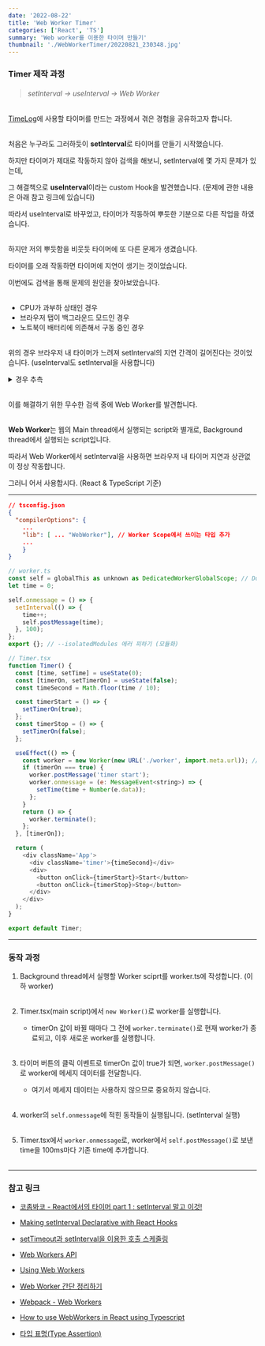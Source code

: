 ```yaml
---
date: '2022-08-22'
title: 'Web Worker Timer'
categories: ['React', 'TS']
summary: 'Web worker를 이용한 타이머 만들기'
thumbnail: './WebWorkerTimer/20220821_230348.jpg'
---
```


### Timer 제작 과정

> ###### setInterval → useInterval → Web Worker

[TimeLog](https://saramkim.github.io/time-log)에 사용할 타이머를 만드는 과정에서 겪은 경험을 공유하고자 합니다.<br></br>

처음은 누구라도 그러하듯이 **setInterval**로 타이머를 만들기 시작했습니다.

하지만 타이머가 제대로 작동하지 않아 검색을 해보니, setInterval에 몇 가지 문제가 있는데,

그 해결책으로 **useInterval**이라는 custom Hook을 발견했습니다. (문제에 관한 내용은 아래 참고 링크에 있습니다)

따라서 useInterval로 바꾸었고, 타이머가 작동하여 뿌듯한 기분으로 다른 작업을 하였습니다.<br></br>

하지만 저의 뿌듯함을 비웃듯 타이머에 또 다른 문제가 생겼습니다.

타이머를 오래 작동하면 타이머에 지연이 생기는 것이었습니다.

이번에도 검색을 통해 문제의 원인을 찾아보았습니다.<br></br>

- CPU가 과부하 상태인 경우
- 브라우저 탭이 백그라운드 모드인 경우
- 노트북이 배터리에 의존해서 구동 중인 경우<br></br>

위의 경우 브라우저 내 타이머가 느려져 setInterval의 지연 간격이 길어진다는 것이었습니다. (useInterval도 setInterval을 사용합니다)

<details>
<summary>경우 추측</summary>

크롬은 메모리가 부족하면 비활성 탭이 절전 되는 기능인, "Automatic tab discarding"이 내장되어 있습니다.

"chrome://flags"에서 Automatic tab discarding을 조절할 수 있었지만 없어졌고,

"chrome://discards"에 접속하면 모든 탭에 Auto Discardable이 활성화 되어 있는 것을 확인할 수 있습니다.

(참고로 Graph탭에서 Web Workers를 확인할 수도 있습니다)

이 기능으로 인해 탭이 절전 됐거나, 다른 내장 기능에 의해 자동으로 백그라운드 모드에 진입해서 지연된 것 같습니다.

</details><br>

이를 해결하기 위한 무수한 검색 중에 Web Worker를 발견합니다.<br></br>

**Web Worker**는 웹의 Main thread에서 실행되는 script와 별개로, Background thread에서 실행되는 script입니다.

따라서 Web Worker에서 setInterval을 사용하면 브라우저 내 타이머 지연과 상관없이 정상 작동합니다.

그러니 어서 사용합시다. (React & TypeScript 기준)

---

```json
// tsconfig.json
{
  "compilerOptions": {
    ...
    "lib": [ ... "WebWorker"], // Worker Scope에서 쓰이는 타입 추가
    ...
    }
}
```

```js
// worker.ts
const self = globalThis as unknown as DedicatedWorkerGlobalScope; // Double assertion
let time = 0;

self.onmessage = () => {
  setInterval(() => {
    time++;
    self.postMessage(time);
  }, 100);
};
export {}; // --isolatedModules 에러 피하기 (모듈화)

```

```js
// Timer.tsx
function Timer() {
  const [time, setTime] = useState(0);
  const [timerOn, setTimerOn] = useState(false);
  const timeSecond = Math.floor(time / 10);

  const timerStart = () => {
    setTimerOn(true);
  };
  const timerStop = () => {
    setTimerOn(false);
  };

  useEffect(() => {
    const worker = new Worker(new URL('./worker', import.meta.url)); // webpack5 이후 용법
    if (timerOn === true) {
      worker.postMessage('timer start');
      worker.onmessage = (e: MessageEvent<string>) => {
        setTime(time + Number(e.data));
      };
    }
    return () => {
      worker.terminate();
    };
  }, [timerOn]);

  return (
    <div className='App'>
      <div className='timer'>{timeSecond}</div>
      <div>
        <button onClick={timerStart}>Start</button>
        <button onClick={timerStop}>Stop</button>
      </div>
    </div>
  );
}

export default Timer;
```

---

### 동작 과정

1. Background thread에서 실행할 Worker sciprt를 worker.ts에 작성합니다. (이하 worker)<br></br>

2. Timer.tsx(main script)에서 `new Worker()`로 worker를 실행합니다.

   - timerOn 값이 바뀔 때마다 그 전에 `worker.terminate()`로 현재 worker가 종료되고, 이후 새로운 worker를 실행합니다.<br></br>

3. 타이머 버튼의 클릭 이벤트로 timerOn 값이 true가 되면, `worker.postMessage()`로 worker에 메세지 데이터를 전달합니다.

   - 여기서 메세지 데이터는 사용하지 않으므로 중요하지 않습니다.<br></br>

4. worker의 `self.onmessage`에 적힌 동작들이 실행됩니다. (setInterval 실행)<br></br>

5. Timer.tsx에서 `worker.onmessage`로, worker에서 `self.postMessage()`로 보낸 time을 100ms마다 기존 time에 추가합니다.<br></br>

---

### 참고 링크

- [코좀봐코 - React에서의 타이머 part 1 : setInterval 말고 이것!](https://www.youtube.com/watch?v=2tUdyY5uBSw)

- [Making setInterval Declarative with React Hooks](https://overreacted.io/making-setinterval-declarative-with-react-hooks/)

- [setTimeout과 setInterval을 이용한 호출 스케줄링](https://ko.javascript.info/settimeout-setinterval)

- [Web Workers API](https://developer.mozilla.org/en-US/docs/Web/API/Web_Workers_API)

- [Using Web Workers](https://developer.mozilla.org/en-US/docs/Web/API/Web_Workers_API/Using_web_workers)

- [Web Worker 간단 정리하기](https://pks2974.medium.com/web-worker-%EA%B0%84%EB%8B%A8-%EC%A0%95%EB%A6%AC%ED%95%98%EA%B8%B0-4ec90055aa4d)

- [Webpack - Web Workers](https://webpack.kr/guides/web-workers/)

- [How to use WebWorkers in React using Typescript](https://stackoverflow.com/questions/60695105/how-to-use-webworkers-in-react-using-typescript)

- [타입 표명(Type Assertion)](https://radlohead.gitbook.io/typescript-deep-dive/type-system/type-assertion)
